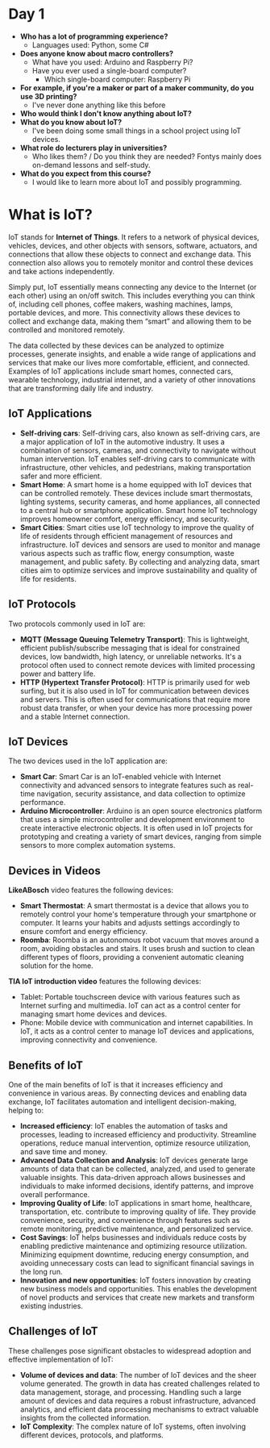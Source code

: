 # Day 1

- **Who has a lot of programming experience?**
  - Languages used: Python, some C#
- **Does anyone know about macro controllers?**
  - What have you used: Arduino and Raspberry Pi?
  - Have you ever used a single-board computer?
    - Which single-board computer: Raspberry Pi
- **For example, if you're a maker or part of a maker community, do you use 3D printing?**
  - I've never done anything like this before
- **Who would think I don't know anything about IoT?**
- **What do you know about IoT?**
  - I've been doing some small things in a school project using IoT devices.
- **What role do lecturers play in universities?**
  - Who likes them? / Do you think they are needed? Fontys mainly does on-demand lessons and self-study.
- **What do you expect from this course?**
  - I would like to learn more about IoT and possibly programming.

# What is IoT?

IoT stands for **Internet of Things**. It refers to a network of physical devices, vehicles, devices, and other objects with sensors, software, actuators, and connections that allow these objects to connect and exchange data. This connection also allows you to remotely monitor and control these devices and take actions independently.

Simply put, IoT essentially means connecting any device to the Internet (or each other) using an on/off switch. This includes everything you can think of, including cell phones, coffee makers, washing machines, lamps, portable devices, and more. This connectivity allows these devices to collect and exchange data, making them “smart” and allowing them to be controlled and monitored remotely.

The data collected by these devices can be analyzed to optimize processes, generate insights, and enable a wide range of applications and services that make our lives more comfortable, efficient, and connected. Examples of IoT applications include smart homes, connected cars, wearable technology, industrial internet, and a variety of other innovations that are transforming daily life and industry.

## IoT Applications

- **Self-driving cars**: Self-driving cars, also known as self-driving cars, are a major application of IoT in the automotive industry. It uses a combination of sensors, cameras, and connectivity to navigate without human intervention. IoT enables self-driving cars to communicate with infrastructure, other vehicles, and pedestrians, making transportation safer and more efficient.
- **Smart Home**: A smart home is a home equipped with IoT devices that can be controlled remotely. These devices include smart thermostats, lighting systems, security cameras, and home appliances, all connected to a central hub or smartphone application. Smart home IoT technology improves homeowner comfort, energy efficiency, and security.
- **Smart Cities**: Smart cities use IoT technology to improve the quality of life of residents through efficient management of resources and infrastructure. IoT devices and sensors are used to monitor and manage various aspects such as traffic flow, energy consumption, waste management, and public safety. By collecting and analyzing data, smart cities aim to optimize services and improve sustainability and quality of life for residents.

## IoT Protocols

Two protocols commonly used in IoT are:

- **MQTT (Message Queuing Telemetry Transport)**: This is lightweight, efficient publish/subscribe messaging that is ideal for constrained devices, low bandwidth, high latency, or unreliable networks. It's a protocol often used to connect remote devices with limited processing power and battery life.
- **HTTP (Hypertext Transfer Protocol)**: HTTP is primarily used for web surfing, but it is also used in IoT for communication between devices and servers. This is often used for communications that require more robust data transfer, or when your device has more processing power and a stable Internet connection.

## IoT Devices

The two devices used in the IoT application are:

- **Smart Car**: Smart Car is an IoT-enabled vehicle with Internet connectivity and advanced sensors to integrate features such as real-time navigation, security assistance, and data collection to optimize performance.
- **Arduino Microcontroller**: Arduino is an open source electronics platform that uses a simple microcontroller and development environment to create interactive electronic objects. It is often used in IoT projects for prototyping and creating a variety of smart devices, ranging from simple sensors to more complex automation systems.

## Devices in Videos

**LikeABosch** video features the following devices:

- **Smart Thermostat**: A smart thermostat is a device that allows you to remotely control your home's temperature through your smartphone or computer. It learns your habits and adjusts settings accordingly to ensure comfort and energy efficiency.
- **Roomba**: Roomba is an autonomous robot vacuum that moves around a room, avoiding obstacles and stairs. It uses brush and suction to clean different types of floors, providing a convenient automatic cleaning solution for the home.

**TIA IoT introduction video** features the following devices:

- Tablet: Portable touchscreen device with various features such as Internet surfing and multimedia. IoT can act as a control center for managing smart home devices and devices.
- Phone: Mobile device with communication and internet capabilities. In IoT, it acts as a control center to manage IoT devices and applications, improving connectivity and convenience.

## Benefits of IoT

One of the main benefits of IoT is that it increases efficiency and convenience in various areas. By connecting devices and enabling data exchange, IoT facilitates automation and intelligent decision-making, helping to:

- **Increased efficiency**: IoT enables the automation of tasks and processes, leading to increased efficiency and productivity. Streamline operations, reduce manual intervention, optimize resource utilization, and save time and money.
- **Advanced Data Collection and Analysis**: IoT devices generate large amounts of data that can be collected, analyzed, and used to generate valuable insights. This data-driven approach allows businesses and individuals to make informed decisions, identify patterns, and improve overall performance.
- **Improving Quality of Life**: IoT applications in smart home, healthcare, transportation, etc. contribute to improving quality of life. They provide convenience, security, and convenience through features such as remote monitoring, predictive maintenance, and personalized service.
- **Cost Savings**: IoT helps businesses and individuals reduce costs by enabling predictive maintenance and optimizing resource utilization. Minimizing equipment downtime, reducing energy consumption, and avoiding unnecessary costs can lead to significant financial savings in the long run.
- **Innovation and new opportunities**: IoT fosters innovation by creating new business models and opportunities. This enables the development of novel products and services that create new markets and transform existing industries.

## Challenges of IoT

These challenges pose significant obstacles to widespread adoption and effective implementation of IoT:

- **Volume of devices and data**: The number of IoT devices and the sheer volume generated. The growth in data has created challenges related to data management, storage, and processing. Handling such a large amount of devices and data requires a robust infrastructure, advanced analytics, and efficient data processing mechanisms to extract valuable insights from the collected information.
- **IoT Complexity**: The complex nature of IoT systems, often involving different devices, protocols, and platforms.


